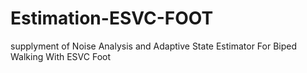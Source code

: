 # Estimation-ESVC-FOOT
supplyment of Noise Analysis and Adaptive State Estimator For Biped Walking With ESVC Foot
